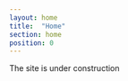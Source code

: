 ```yaml
---
layout: home
title:  "Home"
section: home
position: 0
---
```


The site is under construction
